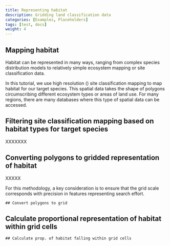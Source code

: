 ```yaml
---
title: Representing habitat
description: Gridding land classification data
categories: [Examples, Placeholders]
tags: [test, docs]
weight: 4
---
```


## Mapping habitat

Habitat can be represented in many ways, ranging from complex species distribution models to relatively simple ecosystem mapping or site classification data.

In this tutorial, we use high resolution () site classification mapping to map habitat for our target species.
This spatial data takes the shape of polygons circumscribing different ecosystem types or areas of land use.
For many regions, there are many databases where this type of spatial data can be accessed. 

## Filtering site classification mapping based on habitat types for target species

XXXXXXX

## Converting polygons to gridded representation of habitat

XXXXX

For this methodology, a key consideration is to ensure that the grid scale 
corresponds with precision in features representing search effort.

```
## Convert polygons to grid

```

## Calculate proportional representation of habitat within grid cells

```
## Calculate prop. of habitat falling within grid cells

```


